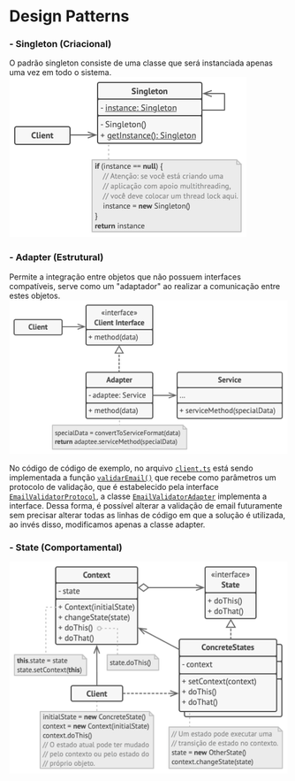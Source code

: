 # Design Patterns
### - Singleton (Criacional)
O padrão singleton consiste de uma classe que será instanciada apenas uma vez em todo o sistema.
![UML Singleton](./src/images/singleton-uml.png)

### - Adapter (Estrutural)
Permite a integração entre objetos que não possuem interfaces compatíveis, serve como um "adaptador" ao realizar a comunicação entre estes objetos.
![UML Adapter](./src/images/adapter-uml.png)

No código de código de exemplo, no arquivo [`client.ts`](./src/adapter/client.ts) está sendo implementada a função [`validarEmail()`](./src/adapter/client.ts#L4) que recebe como parâmetros um protocolo de validação, que é estabelecido pela interface [`EmailValidatorProtocol`](./src/adapter/validation/email-validator-protocol.ts), a classe [`EmailValidatorAdapter`](./src/adapter/validation/email-validator-adapter.ts) implementa a interface. Dessa forma, é possível alterar a validação de email futuramente sem precisar alterar todas as linhas de código em que a solução é utilizada, ao invés disso, modificamos apenas a classe adapter.

### - State (Comportamental)

![UML State](./src/images/state-uml.png)